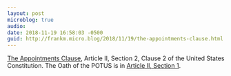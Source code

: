 ```yaml
---
layout: post
microblog: true
audio: 
date: 2018-11-19 16:58:03 -0500
guid: http://frankm.micro.blog/2018/11/19/the-appointments-clause.html
---
```

[The Appointments Clause](https://en.wikipedia.org/wiki/Appointments_Clause), Article II, Section 2, Clause 2 of the United States Constitution. The Oath of the POTUS is in [Article II, Section 1](https://www.law.cornell.edu/constitution/articleii). 

